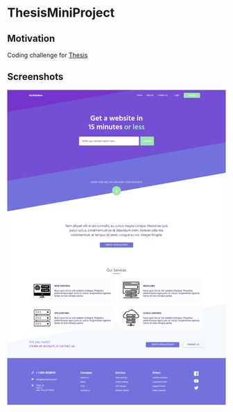# ThesisMiniProject

## Motivation
Coding challenge for [Thesis](https://www.thesistesting.com/)

## Screenshots
![screenshot](images/screencapture.png)